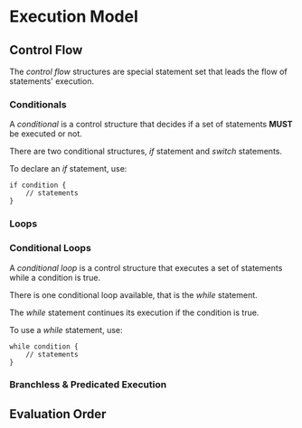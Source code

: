 # Execution Model

## Control Flow

The *control flow* structures are special statement set that leads the flow of statements' execution.

### Conditionals

A *conditional* is a control structure that decides if a set of statements **MUST** be executed or not.

There are two conditional structures, *if* statement and *switch* statements.

To declare an *if* statement, use:

```
if condition {
    // statements
}
```

### Loops

### Conditional Loops

A *conditional loop* is a control structure that executes a set of statements while a condition is true.

There is one conditional loop available, that is the *while* statement.

The *while* statement continues its execution if the condition is true.

To use a *while* statement, use:

```
while condition {
    // statements
}
```

### Branchless & Predicated Execution

## Evaluation Order
